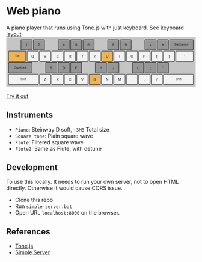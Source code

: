 # Web piano
A piano player that runs using Tone.js with just keyboard. See keyboard [layout](keyboard-layout.png)
![layout](keyboard-layout.png)

[Try it out](https://custap80.github.io/instr)

## Instruments
- `Piano`: Steinway D soft, `~3MB` Total size
- `Square tone`: Plain square wave
- `Flute`: Filtered square wave
- `Flute2`: Same as Flute, with detune

## Development
To use this locally. It needs to run your own server, not to open HTML directly. Otherwise it would cause CORS issue.
- Clone this repo
- Run `simple-server.bat`
- Open URL `localhost:8000` on the browser.

## References
- [Tone.js](https://github.com/Tonejs/Tone.js)
- [Simple Server](https://github.com/TheWaWaR/simple-http-server)
